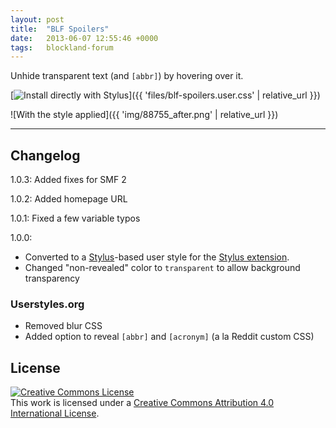 ```yaml
---
layout: post
title:  "BLF Spoilers"
date:   2013-06-07 12:55:46 +0000
tags:   blockland-forum
---
```


Unhide transparent text (and `[abbr]`) by hovering over it.

[![Install directly with Stylus](https://img.shields.io/badge/Install%20directly%20with-Stylus-00adad.svg)]({{ 'files/blf-spoilers.user.css' | relative_url }})

![With the style applied]({{ 'img/88755_after.png' | relative_url }})

---

## Changelog

1.0.3: Added fixes for SMF 2

1.0.2: Added homepage URL

1.0.1: Fixed a few variable typos

1.0.0:
- Converted to a [Stylus](http://stylus-lang.com/)-based user style for the [Stylus extension](http://add0n.com/stylus.html).
- Changed "non-revealed" color to `transparent` to allow background transparency

### Userstyles.org

- Removed blur CSS
- Added option to reveal `[abbr]` and `[acronym]` (a la Reddit custom CSS)

## License

[![Creative Commons License](https://i.creativecommons.org/l/by/4.0/88x31.png)](http://creativecommons.org/licenses/by/4.0/)  
This work is licensed under a [Creative Commons Attribution 4.0 International License](http://creativecommons.org/licenses/by/4.0/).

